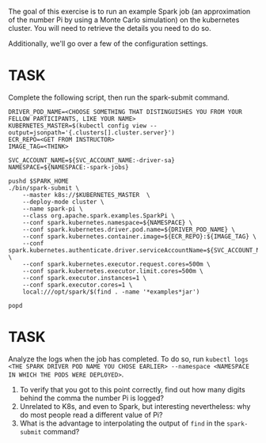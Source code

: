 The goal of this exercise is to run an example Spark job (an approximation of
the number Pi by using a Monte Carlo simulation) on the kubernetes cluster. You
will need to retrieve the details you need to do so.

Additionally, we'll go over a few of the configuration settings.

TASK
====

Complete the following script, then run the spark-submit command.

```
DRIVER_POD_NAME=<CHOOSE SOMETHING THAT DISTINGUISHES YOU FROM YOUR FELLOW PARTICIPANTS, LIKE YOUR NAME>
KUBERNETES_MASTER=$(kubectl config view --output=jsonpath='{.clusters[].cluster.server}')
ECR_REPO=<GET FROM INSTRUCTOR>
IMAGE_TAG=<THINK>

SVC_ACCOUNT_NAME=${SVC_ACCOUNT_NAME:-driver-sa}
NAMESPACE=${NAMESPACE:-spark-jobs}

pushd $SPARK_HOME
./bin/spark-submit \
    --master k8s://$KUBERNETES_MASTER  \
    --deploy-mode cluster \
    --name spark-pi \
    --class org.apache.spark.examples.SparkPi \
    --conf spark.kubernetes.namespace=${NAMESPACE} \
    --conf spark.kubernetes.driver.pod.name=${DRIVER_POD_NAME} \
    --conf spark.kubernetes.container.image=${ECR_REPO}:${IMAGE_TAG} \
    --conf spark.kubernetes.authenticate.driver.serviceAccountName=${SVC_ACCOUNT_NAME} \
    --conf spark.kubernetes.executor.request.cores=500m \
    --conf spark.kubernetes.executor.limit.cores=500m \
    --conf spark.executor.instances=1 \
    --conf spark.executor.cores=1 \
    local:///opt/spark/$(find . -name '*examples*jar')

popd
```

TASK
====

Analyze the logs when the job has completed. To do so, run `kubectl logs <THE
SPARK DRIVER POD NAME YOU CHOSE EARLIER> --namespace <NAMESPACE IN WHICH THE
PODS WERE DEPLOYED>`.

1. To verify that you got to this point correctly, find out how many digits behind the comma the number Pi is logged? 
2. Unrelated to K8s, and even to Spark, but interesting nevertheless: why do most people read a different value of Pi?
3. What is the advantage to interpolating the output of `find` in the `spark-submit` command?